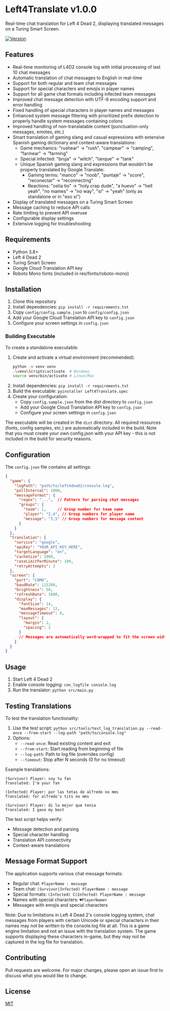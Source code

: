 # Left4Translate v1.0.0

Real-time chat translation for Left 4 Dead 2, displaying translated messages on a Turing Smart Screen.

[![Version](https://img.shields.io/badge/version-1.0.0-blue.svg)](https://github.com/yourusername/Left4Translate)

## Features

- Real-time monitoring of L4D2 console log with initial processing of last 10 chat messages
- Automatic translation of chat messages to English in real-time
- Support for both regular and team chat messages
- Support for special characters and emojis in player names
- Support for all game chat formats including infected team messages
- Improved chat message detection with UTF-8 encoding support and error handling
- Fixed handling of special characters in player names and messages
- Enhanced system message filtering with prioritized prefix detection to properly handle system messages containing colons
- Improved handling of non-translatable content (punctuation-only messages, emotes, etc.)
- Smart translation of gaming slang and casual expressions with extensive Spanish gaming dictionary and context-aware translations:
  * Game mechanics: "rushear" → "rush", "campear" → "camping", "farmear" → "farming"
  * Special infected: "bruja" → "witch", "tanque" → "tank"
  * Unique Spanish gaming slang and expressions that wouldn't be properly translated by Google Translate:
    * Gaming terms: "manco" → "noob", "puntaje" → "score", "reconectar" → "reconnecting"
    * Reactions: "ostia tio" → "holy crap dude", "a huevo" → "hell yeah", "no mames" → "no way", "si" → "yeah" (only as standalone or in "eso si")
- Display of translated messages on a Turing Smart Screen
- Message caching to reduce API calls
- Rate limiting to prevent API overuse
- Configurable display settings
- Extensive logging for troubleshooting

## Requirements

- Python 3.8+
- Left 4 Dead 2
- Turing Smart Screen
- Google Cloud Translation API key
- Roboto Mono fonts (included in res/fonts/roboto-mono)

## Installation

1. Clone this repository
2. Install dependencies: `pip install -r requirements.txt`
3. Copy `config/config.sample.json` to `config/config.json`
4. Add your Google Cloud Translation API key to `config.json`
5. Configure your screen settings in `config.json`

### Building Executable

To create a standalone executable:

1. Create and activate a virtual environment (recommended):
   ```bash
   python -m venv venv
   .\venv\Scripts\activate  # Windows
   source venv/bin/activate # Linux/Mac
   ```
2. Install dependencies: `pip install -r requirements.txt`
3. Build the executable: `pyinstaller Left4Translate.spec`
4. Create your configuration:
   - Copy `config.sample.json` from the dist directory to `config.json`
   - Add your Google Cloud Translation API key to `config.json`
   - Configure your screen settings in `config.json`

The executable will be created in the `dist` directory. All required resources (fonts, config samples, etc.) are automatically included in the build. Note that you must create your own config.json with your API key - this is not included in the build for security reasons.

## Configuration

The `config.json` file contains all settings:

```json
{
  "game": {
    "logPath": "path/to/left4dead2/console.log",
    "pollInterval": 1000,
    "messageFormat": {
      "regex": "...",  // Pattern for parsing chat messages
      "groups": {
        "team": 1,     // Group number for team name
        "player": "2,4", // Group numbers for player name
        "message": "3,5" // Group numbers for message content
      }
    }
  },
  "translation": {
    "service": "google",
    "apiKey": "YOUR_API_KEY_HERE",
    "targetLanguage": "en",
    "cacheSize": 1000,
    "rateLimitPerMinute": 100,
    "retryAttempts": 3
  },
  "screen": {
    "port": "COM8",
    "baudRate": 115200,
    "brightness": 50,
    "refreshRate": 1000,
    "display": {
      "fontSize": 14,
      "maxMessages": 12,
      "messageTimeout": 0,
      "layout": {
        "margin": 2,
        "spacing": 2
      }
      // Messages are automatically word-wrapped to fit the screen width
    }
  }
}
```

## Usage

1. Start Left 4 Dead 2
2. Enable console logging: `con_logfile console.log`
3. Run the translator: `python src/main.py`

## Testing Translations

To test the translation functionality:

1. Use the test script: `python src/tools/test_log_translation.py --read-once --from-start --log-path "path/to/console.log"`
2. Options:
   - `--read-once`: Read existing content and exit
   - `--from-start`: Start reading from beginning of file
   - `--log-path`: Path to log file (overrides config)
   - `--timeout`: Stop after N seconds (0 for no timeout)

Example translations:
```
(Survivor) Player: soy tu fan
Translated: I'm your fan

(Infected) Player: por las tetas de alfredo no mms
Translated: for alfredo's tits no mms

(Survivor) Player: di lo mejor que tenia
Translated: I gave my best
```

The test script helps verify:
- Message detection and parsing
- Special character handling
- Translation API connectivity
- Context-aware translations

## Message Format Support

The application supports various chat message formats:

- Regular chat: `PlayerName : message`
- Team chat: `(Survivor|Infected) PlayerName : message`
- Special formats: `(Infected) C(Infected) PlayerName : message`
- Names with special characters: `♥PlayerName☺`
- Messages with emojis and special characters

Note: Due to limitations in Left 4 Dead 2's console logging system, chat messages from players with certain Unicode or special characters in their names may not be written to the console.log file at all. This is a game engine limitation and not an issue with the translation system. The game supports displaying these characters in-game, but they may not be captured in the log file for translation.

## Contributing

Pull requests are welcome. For major changes, please open an issue first to discuss what you would like to change.

## License

[MIT](https://choosealicense.com/licenses/mit/)
